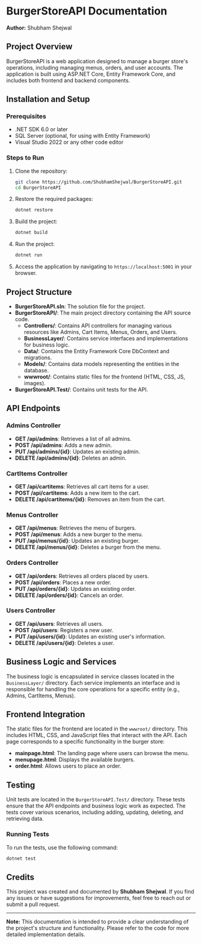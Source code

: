 


# BurgerStoreAPI Documentation

**Author:** Shubham Shejwal

## Project Overview

BurgerStoreAPI is a web application designed to manage a burger store's operations, including managing menus, orders, and user accounts. The application is built using ASP.NET Core, Entity Framework Core, and includes both frontend and backend components.

## Installation and Setup

### Prerequisites

- .NET SDK 6.0 or later
- SQL Server (optional, for using with Entity Framework)
- Visual Studio 2022 or any other code editor

### Steps to Run

1. Clone the repository:
   ```bash
   git clone https://github.com/ShubhamShejwal/BurgerStoreAPI.git
   cd BurgerStoreAPI
   ```

2. Restore the required packages:
   ```bash
   dotnet restore
   ```

3. Build the project:
   ```bash
   dotnet build
   ```

4. Run the project:
   ```bash
   dotnet run
   ```

5. Access the application by navigating to `https://localhost:5001` in your browser.

## Project Structure

- **BurgerStoreAPI.sln**: The solution file for the project.
- **BurgerStoreAPI/**: The main project directory containing the API source code.
  - **Controllers/**: Contains API controllers for managing various resources like Admins, Cart Items, Menus, Orders, and Users.
  - **BusinessLayer/**: Contains service interfaces and implementations for business logic.
  - **Data/**: Contains the Entity Framework Core DbContext and migrations.
  - **Models/**: Contains data models representing the entities in the database.
  - **wwwroot/**: Contains static files for the frontend (HTML, CSS, JS, images).
- **BurgerStoreAPI.Test/**: Contains unit tests for the API.

## API Endpoints

### Admins Controller

- **GET /api/admins**: Retrieves a list of all admins.
- **POST /api/admins**: Adds a new admin.
- **PUT /api/admins/{id}**: Updates an existing admin.
- **DELETE /api/admins/{id}**: Deletes an admin.

### CartItems Controller

- **GET /api/cartitems**: Retrieves all cart items for a user.
- **POST /api/cartitems**: Adds a new item to the cart.
- **DELETE /api/cartitems/{id}**: Removes an item from the cart.

### Menus Controller

- **GET /api/menus**: Retrieves the menu of burgers.
- **POST /api/menus**: Adds a new burger to the menu.
- **PUT /api/menus/{id}**: Updates an existing burger.
- **DELETE /api/menus/{id}**: Deletes a burger from the menu.

### Orders Controller

- **GET /api/orders**: Retrieves all orders placed by users.
- **POST /api/orders**: Places a new order.
- **PUT /api/orders/{id}**: Updates an existing order.
- **DELETE /api/orders/{id}**: Cancels an order.

### Users Controller

- **GET /api/users**: Retrieves all users.
- **POST /api/users**: Registers a new user.
- **PUT /api/users/{id}**: Updates an existing user's information.
- **DELETE /api/users/{id}**: Deletes a user.

## Business Logic and Services

The business logic is encapsulated in service classes located in the `BusinessLayer/` directory. Each service implements an interface and is responsible for handling the core operations for a specific entity (e.g., Admins, CartItems, Menus).

## Frontend Integration

The static files for the frontend are located in the `wwwroot/` directory. This includes HTML, CSS, and JavaScript files that interact with the API. Each page corresponds to a specific functionality in the burger store:
- **mainpage.html**: The landing page where users can browse the menu.
- **menupage.html**: Displays the available burgers.
- **order.html**: Allows users to place an order.

## Testing

Unit tests are located in the `BurgerStoreAPI.Test/` directory. These tests ensure that the API endpoints and business logic work as expected. The tests cover various scenarios, including adding, updating, deleting, and retrieving data.

### Running Tests

To run the tests, use the following command:
```bash
dotnet test
```

## Credits

This project was created and documented by **Shubham Shejwal**. If you find any issues or have suggestions for improvements, feel free to reach out or submit a pull request.

---

**Note:** This documentation is intended to provide a clear understanding of the project's structure and functionality. Please refer to the code for more detailed implementation details.

